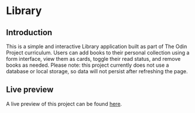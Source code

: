 # Library

## Introduction

This is a simple and interactive Library application built as part of The Odin Project curriculum. Users can add books to their personal collection using a form interface, view them as cards, toggle their read status, and remove books as needed.
Please note: this project currently does not use a database or local storage, so data will not persist after refreshing the page.

## Live preview

A live preview of this project can be found [here](https://williamandrews2.github.io/Library/).
